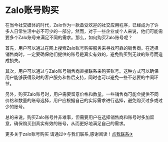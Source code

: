 # Zalo账号购买

在当今社交媒体的时代，Zalo作为一款备受欢迎的社交应用程序，已经成为了许多人日常生活中必不可少的一部分。然而，对于一些企业或个人来说，他们可能需要多个Zalo账号来满足不同的需求。那么，如何购买Zalo账号呢？

首先，用户可以通过在网上搜索Zalo账号购买服务来寻找可靠的销售商。在选择销售商时，一定要确保他们提供的账号是真实有效的，避免购买到无效的账号而造成损失。

其次，用户可以通过与Zalo账号销售商直接联系来购买账号。这种方式可以确保用户能够获得及时的客户服务和售后支持，同时也可以避免一些不必要的中间环节。

另外，购买Zalo账号时，用户需要留意价格和数量。一些销售商可能会提供不同价格和数量的账号选择，用户应根据自己的实际需求进行选择，避免购买过多或过少的账号。

总的来说，购买Zalo账号并非难事，但需要用户在选择销售商和账号时多加留意，确保购买到真实有效的账号，从而更好地满足自己的需求。

更多关于zalo账号购买 请通过✈与我们联系,感谢阅读！[点我联系✈](https://gm.G208.com)